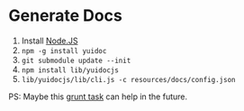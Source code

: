 # Generate Docs

1. Install [Node.JS](http://nodejs.org/)
2. `npm -g install yuidoc`
3. `git submodule update --init`
4. `npm install lib/yuidocjs`
5. `lib/yuidocjs/lib/cli.js -c resources/docs/config.json`

PS: Maybe this [grunt task](https://github.com/gruntjs/grunt-contrib-yuidoc/) can help in the future.